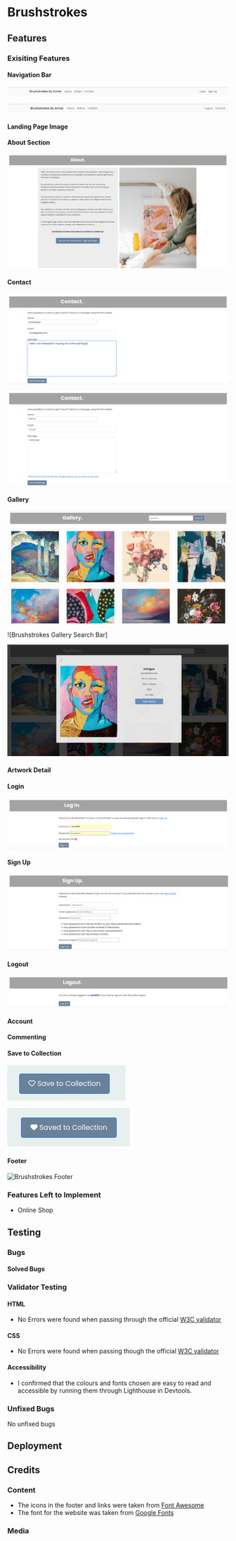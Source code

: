 # Brushstrokes



## Features
### Exisiting Features
#### Navigation Bar

![Brushstrokes navigation bar visitor view](static/screenshots/header-visitor-view-screenshot.png)

![Brushstrokes navigation bar user view](static/screenshots/header-user-view-screenshot.png)

#### Landing Page Image


#### About Section

![Brushstrokes about section](static/screenshots/about-screenshot.png)

#### Contact

![Brushstrokes Contact](static/screenshots/contact-screenshot.png)

![Brushstrokes Contact Success](static/screenshots/contact-success-screenshot.png)

#### Gallery

![Brushstrokes Gallery](static/screenshots/gallery-screenshot.png)

![Brushstrokes Gallery Search Bar]

![Brushstrokes Modal](static/screenshots/modal-screenshot.png)

#### Artwork Detail




#### Login

![Brushstrokes Login](static/screenshots/login-screenshot.png)

#### Sign Up

![Brushstrokes Sign-up](static/screenshots/sign-up-screenshot.png)

#### Logout

![Brushstrokes logout](static/screenshots/logout-screenshot.png)

#### Account

#### Commenting

#### Save to Collection

![Brushstrokes Save to Collection](static/screenshots/save-to-collection-screenshot.png)

![Brushstrokes Saved to Collection](static/screenshots/saved-collection-screenshot.png)

#### Footer

![Brushstrokes Footer](static/screenshots/footer-screenshot.png)


### Features Left to Implement
- Online Shop

## Testing


### Bugs
#### Solved Bugs


### Validator Testing

#### HTML
- No Errors were found when passing through the official [W3C validator](https://validator.w3.org/#validate_by_input)
#### CSS
- No Errors were found when passing though the official [W3C validator](https://jigsaw.w3.org/css-validator/)

#### Accessibility 
 - I confirmed that the colours and fonts chosen are easy to read and accessible by running them through Lighthouse in Devtools.


### Unfixed Bugs
No unfixed bugs

## Deployment

## Credits
### Content
- The icons in the footer and links were taken from [Font Awesome](https://fontawesome.com/)
- The font for the website was taken from [Google Fonts](https://fonts.google.com/)


 ### Media
